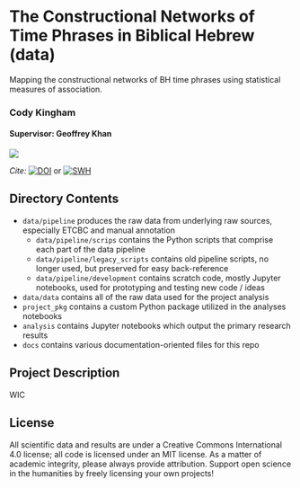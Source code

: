 # The Constructional Networks of Time Phrases in Biblical Hebrew (data)

Mapping the constructional networks of BH time phrases using statistical measures of association.

### Cody Kingham 
#### Supervisor: Geoffrey Khan

<a href="docs/sponsors.md"><img src="docs/images/sponsor_banner2.png" align="middle"></a>

*Cite:* <a href="https://doi.org/10.5281/zenodo.3626240"><img src="https://zenodo.org/badge/DOI/10.5281/zenodo.3626240.svg" alt="DOI"></a> or
[![SWH](https://archive.softwareheritage.org/badge/origin/https://github.com/CambridgeSemiticsLab/BH_time_collocations/)](https://archive.softwareheritage.org/browse/origin/https://github.com/CambridgeSemiticsLab/BH_time_collocations/)

## Directory Contents

* `data/pipeline` produces the raw data from underlying raw sources, especially ETCBC and manual annotation
    * `data/pipeline/scrips` contains the Python scripts that comprise each part of the data pipeline
    * `data/pipeline/legacy_scripts` contains old pipeline scripts, no longer used, but preserved for easy back-reference
    * `data/pipeline/development` contains scratch code, mostly Jupyter notebooks, used for prototyping and testing new code / ideas
* `data/data` contains all of the raw data used for the project analysis
* `project_pkg` contains a custom Python package utilized in the analyses notebooks
* `analysis` contains Jupyter notebooks which output the primary research results
* `docs` contains various documentation-oriented files for this repo

## Project Description

WIC


## License

All scientific data and results are under a Creative Commons International 4.0 license; all code is licensed under an MIT license. As a matter of academic integrity, please always provide attribution. Support open science in the humanities by freely licensing your own projects! 
